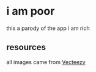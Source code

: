 # i am poor

this a parody of the app i am rich

## resources
all images came from [Vecteezy](https://www.vecteezy.com/)